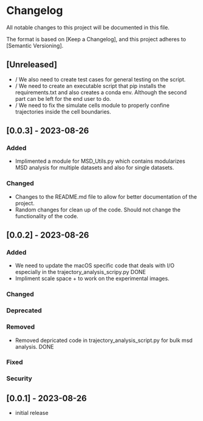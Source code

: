 # Changelog

All notable changes to this project will be documented in this file.

The format is based on [Keep a Changelog],
and this project adheres to [Semantic Versioning].

## [Unreleased]

- / We also need to create test cases for general testing on the script.
- / We need to create an executable script that pip installs the requirements.txt and also creates a conda env. Although the second part can be left for the end user to do.
- / We need to fix the simulate cells module to properly confine trajectories inside the cell boundaries.

## [0.0.3] - 2023-08-26

### Added

- Implimented a module for MSD_Utils.py which contains modularizes MSD analysis for multiple datasets and also for single datasets.

### Changed

- Changes to the README.md file to allow for better documentation of the project.
- Random changes for clean up of the code. Should not change the functionality of the code.

## [0.0.2] - 2023-08-26

### Added

- We need to update the macOS specific code that deals with I/O especially in the trajectory_analysis_scripy.py DONE
- Impliment scale space + to work on the experimental images.

### Changed

### Deprecated

### Removed

- Removed depricated code in trajectory_analysis_script.py for bulk msd analysis. DONE

### Fixed

### Security

## [0.0.1] - 2023-08-26

- initial release
